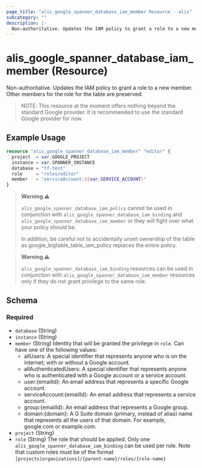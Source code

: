 ```yaml
---
page_title: "alis_google_spanner_database_iam_member Resource - alis"
subcategory: ""
description: |-
  Non-authoritative. Updates the IAM policy to grant a role to a new member. Other members for the role for the table are preserved.
---
```


# alis_google_spanner_database_iam_member (Resource)

Non-authoritative. Updates the IAM policy to grant a role to a new member. Other members for the role for the table are preserved.

> NOTE: This resource at the moment offers nothing beyond the standard Google provider. It is recommended to use the standard Google provider for now.



## Example Usage

```terraform
resource "alis_google_spanner_database_iam_member" "editor" {
  project  = var.GOOGLE_PROJECT
  instance = var.SPANNER_INSTANCE
  database = "tf-test"
  role     = "roles/editor"
  member   = "serviceAccount:${var.SERVICE_ACCOUNT}"
}
```



> **Warning ⚠️**
>
> `alis_google_spanner_database_iam_policy` cannot be used in conjunction with `alis_google_spanner_database_iam_binding` and `alis_google_spanner_database_iam_member` or they will fight over what your policy should be.
>
> In addition, be careful not to accidentally unset ownership of the table as google_bigtable_table_iam_policy replaces the entire policy.

> **Warning ⚠️**
>
> `alis_google_spanner_database_iam_binding` resources can be used in conjunction with `alis_google_spanner_database_iam_member` resources only if they do not grant privilege to the same role.

<!-- schema generated by tfplugindocs -->
## Schema

### Required

- `database` (String)
- `instance` (String)
- `member` (String) Identity that will be granted the privilege in `role`. Can have one of the following values:
	- allUsers: A special identifier that represents anyone who is on the internet; with or without a Google account.
	- allAuthenticatedUsers: A special identifier that represents anyone who is authenticated with a Google account or a service account.
	- user:{emailId}: An email address that represents a specific Google account.
	- serviceAccount:{emailId}: An email address that represents a service account.
	- group:{emailId}: An email address that represents a Google group.
	- domain:{domain}: A G Suite domain (primary, instead of alias) name that represents all the users of that domain. For example, google.com or example.com.
- `project` (String)
- `role` (String) The role that should be applied. Only one `alis_google_spanner_database_iam_binding` can be used per role.
Note that custom roles must be of the format `[projects|organizations]/{parent-name}/roles/{role-name}`

